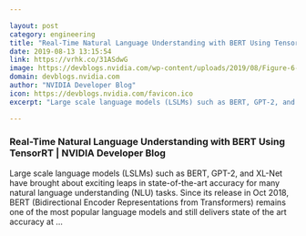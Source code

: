 ```yaml
---

layout: post
category: engineering
title: "Real-Time Natural Language Understanding with BERT Using TensorRT"
date: 2019-08-13 13:15:54
link: https://vrhk.co/31ASdwG
image: https://devblogs.nvidia.com/wp-content/uploads/2019/08/Figure-6-Compute-latency.jpg
domain: devblogs.nvidia.com
author: "NVIDIA Developer Blog"
icon: https://devblogs.nvidia.com/favicon.ico
excerpt: "Large scale language models (LSLMs) such as BERT, GPT-2, and XL-Net have brought about exciting leaps in state-of-the-art accuracy for many natural language understanding (NLU) tasks. Since its release in Oct 2018, BERT (Bidirectional Encoder Representations from Transformers) remains one of the most popular language models and still delivers state of the art accuracy at …"

---
```


### Real-Time Natural Language Understanding with BERT Using TensorRT | NVIDIA Developer Blog

Large scale language models (LSLMs) such as BERT, GPT-2, and XL-Net have brought about exciting leaps in state-of-the-art accuracy for many natural language understanding (NLU) tasks. Since its release in Oct 2018, BERT (Bidirectional Encoder Representations from Transformers) remains one of the most popular language models and still delivers state of the art accuracy at …